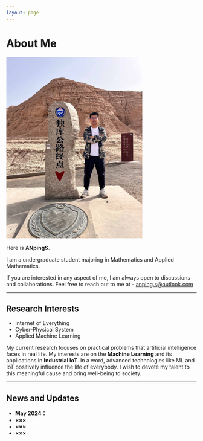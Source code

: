 ```yaml
---
layout: page
---
```


# About Me

<img src="/images/anpings.jpg" class="floatpic" width="360" height="480">

Here is **ANpingS**.

I am a undergraduate student majoring in Mathematics and Applied Mathematics.

If you are interested in any aspect of me, I am always open to discussions and collaborations. Feel free to reach out to me at - anping.s@outlook.com

---

## Research Interests

- Internet of Everything
- Cyber-Physical System
- Applied Machine Learning

My current research focuses on practical problems that artificial intelligence faces in real life. My interests are on the **Machine Learning** and its applications in **Industrial IoT**. In a word, advanced technologies like ML and IoT positively influence the life of everybody.  I wish to devote my talent to this meaningful cause and bring well-being to society.

---

## News and Updates

- **May 2024：**
- **×××**
- **×××**
- **×××**
<br>



